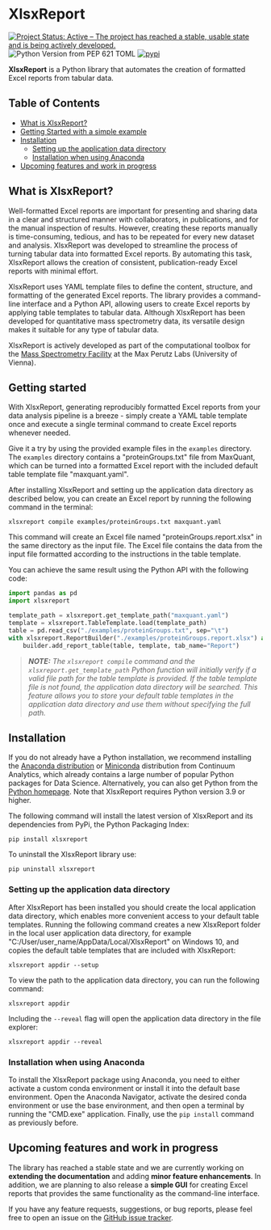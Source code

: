 # XlsxReport
[![Project Status: Active – The project has reached a stable, usable state and is being actively developed.](https://www.repostatus.org/badges/latest/active.svg)](https://www.repostatus.org/#active)
![Python Version from PEP 621 TOML](https://img.shields.io/python/required-version-toml?tomlFilePath=https%3A%2F%2Fraw.githubusercontent.com%2Fhollenstein%2Fprofasta%2Fmain%2Fpyproject.toml)
[![pypi](https://img.shields.io/pypi/v/xlsxreport)](https://pypi.org/project/xlsxreport)

**XlsxReport** is a Python library that automates the creation of formatted Excel reports from tabular data.


## Table of Contents

- [What is XlsxReport?](#what-is-xlsxreport)
- [Getting Started with a simple example](#getting-started-with-a-simple-example)
- [Installation](#installation)
    - [Setting up the application data directory](#setting-up-the-application-data-directory)
    - [Installation when using Anaconda](#installation-when-using-anaconda)
- [Upcoming features and work in progress](#upcoming-features-and-work-in-progress)


## What is XlsxReport?

Well-formatted Excel reports are important for presenting and sharing data in a clear and structured manner with collaborators, in publications, and for the manual inspection of results. However, creating these reports manually is time-consuming, tedious, and has to be repeated for every new dataset and analysis. XlsxReport was developed to streamline the process of turning tabular data into formatted Excel reports. By automating this task, XlsxReport allows the creation of consistent, publication-ready Excel reports with minimal effort.

XlsxReport uses YAML template files to define the content, structure, and formatting of the generated Excel reports. The library provides a command-line interface and a Python API, allowing users to create Excel reports by applying table templates to tabular data. Although XlsxReport has been developed for quantitative mass spectrometry data, its versatile design makes it suitable for any type of tabular data.

XlsxReport is actively developed as part of the computational toolbox for the [Mass Spectrometry Facility](https://www.maxperutzlabs.ac.at/research/facilities/mass-spectrometry-facility) at the Max Perutz Labs (University of Vienna).

## Getting started

With XlsxReport, generating reproducibly formatted Excel reports from your data analysis pipeline is a breeze - simply create a YAML table template once and execute a single terminal command to create Excel reports whenever needed.

Give it a try by using the provided example files in the `examples` directory. The `examples` directory contains a "proteinGroups.txt" file from MaxQuant, which can be turned into a formatted Excel report with the included default table template file "maxquant.yaml".

After installing XlsxReport and setting up the application data directory as described below, you can create an Excel report by running the following command in the terminal:

```shell
xlsxreport compile examples/proteinGroups.txt maxquant.yaml
```

This command will create an Excel file named "proteinGroups.report.xlsx" in the same directory as the input file. The Excel file contains the data from the input file formatted according to the instructions in the table template.

You can achieve the same result using the Python API with the following code:

```python
import pandas as pd
import xlsxreport

template_path = xlsxreport.get_template_path("maxquant.yaml")
template = xlsxreport.TableTemplate.load(template_path)
table = pd.read_csv("./examples/proteinGroups.txt", sep="\t")
with xlsxreport.ReportBuilder("./examples/proteinGroups.report.xlsx") as builder:
    builder.add_report_table(table, template, tab_name="Report")
```

> _**NOTE:** The `xlsxreport compile` command and the `xlsxreport.get_template_path` Python function will initially verify if a valid file path for the table template is provided. If the table template file is not found, the application data directory will be searched. This feature allows you to store your default table templates in the application data directory and use them without specifying the full path._


## Installation

If you do not already have a Python installation, we recommend installing the [Anaconda distribution](https://www.anaconda.com/download) or [Miniconda](https://docs.anaconda.com/free/miniconda/index.html) distribution from Continuum Analytics, which already contains a large number of popular Python packages for Data Science. Alternatively, you can also get Python from the [Python homepage](https://www.python.org/downloads/windows). Note that XlsxReport requires Python version 3.9 or higher.

The following command will install the latest version of XlsxReport and its dependencies from PyPi, the Python Packaging Index:

```shell
pip install xlsxreport
```

To uninstall the XlsxReport library use:

```shell
pip uninstall xlsxreport
```


### Setting up the application data directory

After XlsxReport has been installed you should create the local application data directory, which enables more convenient access to your default table templates. Running the following command creates a new XlsxReport folder in the local user application data directory, for example "C:/User/user_name/AppData/Local/XlsxReport" on Windows 10, and copies the default table templates that are included with XlsxReport:

```shell
xlsxreport appdir --setup
```

To view the path to the application data directory, you can run the following command:

```shell
xlsxreport appdir
```

Including the `--reveal` flag will open the application data directory in the file explorer:

```shell
xlsxreport appdir --reveal
```


### Installation when using Anaconda

To install the XlsxReport package using Anaconda, you need to either activate a custom conda environment or install it into the default base environment. Open the Anaconda Navigator, activate the desired conda environment or use the base environment, and then open a terminal by running the "CMD.exe" application. Finally, use the `pip install` command as previously before.


## Upcoming features and work in progress

The library has reached a stable state and we are currently working on **extending the documentation** and adding **minor feature enhancements**. In addition, we are planning to also release a **simple GUI** for creating Excel reports that provides the same functionality as the command-line interface.

If you have any feature requests, suggestions, or bug reports, please feel free to open an issue on the [GitHub issue tracker](https://github.com/hollenstein/xlsxreport/issues).